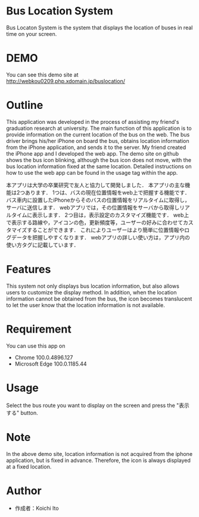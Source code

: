 # Bus Location System
 
Bus Locaton System is the system that displays the location of buses in real time on your screen.
 
# DEMO
 
You can see this demo site at http://webkou0209.php.xdomain.jp/buslocation/

# Outline

This application was developed in the process of assisting my friend's graduation research at university.
The main function of this application is to provide information on the current location of the bus on the web.
The bus driver brings his/her iPhone on board the bus, obtains location information from the iPhone application, and sends it to the server.
My friend created the iPhone app and I developed the web app.
The demo site on github shows the bus icon blinking, although the bus icon does not move, with the bus location information fixed at the same location.
Detailed instructions on how to use the web app can be found in the usage tag within the app.

本アプリは大学の卒業研究で友人と協力して開発しました．
本アプリの主な機能は2つあります．
1つは、バスの現在位置情報をweb上で把握する機能です．
バス車内に設置したiPhoneからそのバスの位置情報をリアルタイムに取得し，サーバに送信します．
webアプリでは，その位置情報をサーバから取得しリアルタイムに表示します．
2つ目は，表示設定のカスタマイズ機能です．
web上で表示する路線や，アイコンの色，更新頻度等，ユーザーの好みに合わせてカスタマイズすることができます．
これによりユーザーはより簡単に位置情報やログデータを把握しやすくなります．
webアプリの詳しい使い方は，アプリ内の使い方タグに記載しています．
 
# Features
 
This system not only displays bus location information, but also allows users to customize the display method.
In addition, when the location information cannot be obtained from the bus, the icon becomes translucent to let the user know that the location information is not available.
 
# Requirement
 
You can use this app on
 
* Chrome 100.0.4896.127
* Microsoft Edge  100.0.1185.44


# Usage

Select the bus route you want to display on the screen and press the "表示する" button.

 
# Note
 
In the above demo site, location information is not acquired from the iphone application, but is fixed in advance.
Therefore, the icon is always displayed at a fixed location.
 
# Author
 
* 作成者：Koichi Ito

